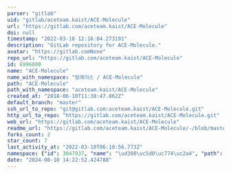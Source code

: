 ```yaml
---
parser: "gitlab"
uid: "gitlab/aceteam.kaist/ACE-Molecule"
url: "https://gitlab.com/aceteam.kaist/ACE-Molecule"
doi: null
timestamp: "2022-03-10 12:16:04.273191"
description: "GitLab repository for ACE-Molecule."
avatar: "https://gitlab.comNone"
repo_url: "https://gitlab.com/aceteam.kaist/ACE-Molecule"
id: 6996800
name: "ACE-Molecule"
name_with_namespace: "팀에이스 / ACE-Molecule"
path: "ACE-Molecule"
path_with_namespace: "aceteam.kaist/ACE-Molecule"
created_at: "2018-06-10T11:38:47.862Z"
default_branch: "master"
ssh_url_to_repo: "git@gitlab.com:aceteam.kaist/ACE-Molecule.git"
http_url_to_repo: "https://gitlab.com/aceteam.kaist/ACE-Molecule.git"
web_url: "https://gitlab.com/aceteam.kaist/ACE-Molecule"
readme_url: "https://gitlab.com/aceteam.kaist/ACE-Molecule/-/blob/master/README.md"
forks_count: 2
star_count: 7
last_activity_at: "2022-03-10T06:10:56.773Z"
namespace: {"id": 3047937, "name": "\ud300\uc5d0\uc774\uc2a4", "path": "aceteam.kaist", "kind": "user", "full_path": "aceteam.kaist", "parent_id": null, "avatar_url": "https://secure.gravatar.com/avatar/bdecea7c0d8176ff9e2983afcbff4c18?s=80&d=identicon", "web_url": "https://gitlab.com/aceteam.kaist"}
date: "2024-08-10 14:22:52.424788"
---
```

